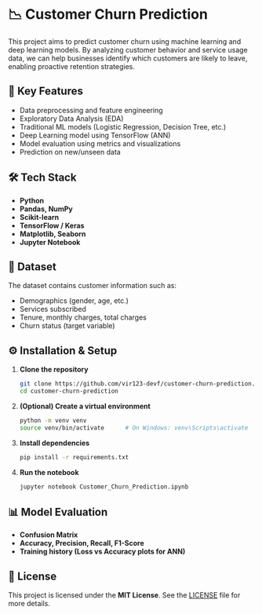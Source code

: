 # 📉 Customer Churn Prediction

This project aims to predict customer churn using machine learning and deep learning models. By analyzing customer behavior and service usage data, we can help businesses identify which customers are likely to leave, enabling proactive retention strategies.

## 🧠 Key Features

- Data preprocessing and feature engineering  
- Exploratory Data Analysis (EDA)  
- Traditional ML models (Logistic Regression, Decision Tree, etc.)  
- Deep Learning model using TensorFlow (ANN)  
- Model evaluation using metrics and visualizations  
- Prediction on new/unseen data  

## 🛠 Tech Stack

- **Python**
- **Pandas, NumPy**
- **Scikit-learn**
- **TensorFlow / Keras**
- **Matplotlib, Seaborn**
- **Jupyter Notebook**

## 📁 Dataset

The dataset contains customer information such as:

- Demographics (gender, age, etc.)
- Services subscribed
- Tenure, monthly charges, total charges
- Churn status (target variable)


## ⚙️ Installation & Setup

1. **Clone the repository**
   ```bash
   git clone https://github.com/vir123-devf/customer-churn-prediction.git
   cd customer-churn-prediction
   ```

2. **(Optional) Create a virtual environment**
   ```bash
   python -m venv venv
   source venv/bin/activate      # On Windows: venv\Scripts\activate
   ```

3. **Install dependencies**
   ```bash
   pip install -r requirements.txt
   ```

4. **Run the notebook**
   ```bash
   jupyter notebook Customer_Churn_Prediction.ipynb
   ```

## 📊 Model Evaluation

- **Confusion Matrix**
- **Accuracy, Precision, Recall, F1-Score**
- **Training history (Loss vs Accuracy plots for ANN)**

## 📄 License

This project is licensed under the **MIT License**. See the [LICENSE](LICENSE) file for more details.

